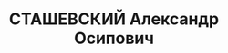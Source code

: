 ---
title: СТАШЕВСКИЙ Александр Осипович
description: 'родился 12(24).03.1889 в деревне Дуличи Минской губернии - умер 11.12.1938,
  с 1920 член РКП(б)

  Послужной список

  \t в русской армии

  1919 - 1920\t на подпольной работе в Белоруссии

  7.1920 - \t в РККА

  1921 - 9.1924\t секретарь ЦИК и СНК Белорусской ССР

  14.5.1924 - 8.12.1925\t член Ревизионной комиссии КП(б) Белоруссии

  1924 - 1926\t председатель Исполнительного комитета Полоцкого окружного Совета

  1926 - 1928\t народный комиссар внутренних дел Белорусской ССР

  1928 - 1931\t народный комиссар юстиции Белорусской ССР

  1928 - 1931\t прокурор Белорусской ССР

  16.2.1929 - 23.1.1932\t член Центральной контрольной комиссии КП(б) Белоруссии'
---